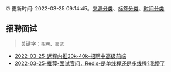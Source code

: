 :alarm_clock: 更新时间: 2022-03-25 09:14:45。[来源分类](../README.md)、[标签分类](../TAGS.md)、[时间分类](../TIMELINE.md)

## 招聘面试


> 关键字：`招聘`、`面试`



- [2022-03-25-远程内推20k-40k-招聘中高级前端](https://www.v2ex.com/t/842874) 
- [2022-03-25-推荐-面试官问，Redis-是单线程还是多线程?我懵了](https://toutiao.io/k/kd3u5dk) 